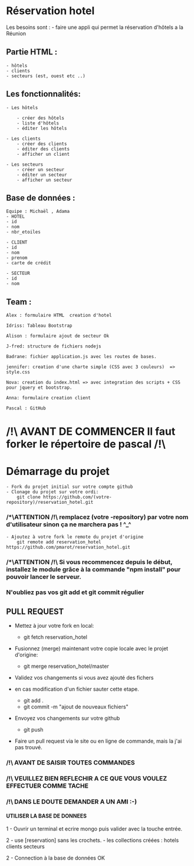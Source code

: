 # Réservation hotel
 Les besoins sont : 
    - faire une appli qui permet la réservation d'hôtels a la Réunion 
     
  
## Partie HTML :
    
    - hôtels
    - clients
    - secteurs (est, ouest etc ..)
    
  
  
## Les fonctionnalités:
    
    - Les hôtels

        - créer des hôtels
        - liste d'hôtels
        - éditer les hôtels

    - Les clients 
        - créer des clients
        - éditer des clients
        - afficher un client

    - Les secteurs
        - créer un secteur 
        - éditer un secteur
        - afficher un secteur 


## Base de données : 
    Equipe : Michaël , Adama
    - HOTEL
    - id 
    - nom
    - nbr_etoiles

    - CLIENT
    - id
    - nom
    - prenom
    - carte de crédit
    
    - SECTEUR
    - id
    - nom



## Team : 

    Alex : formulaire HTML  creation d'hotel   

    Idriss: Tableau Bootstrap 

    Alison : formulaire ajout de secteur Ok
 
    J-fred: structure de fichiers nodejs 

    Badrane: fichier application.js avec les routes de bases. 

    jennifer: creation d'une charte simple (CSS avec 3 couleurs)  => style.css 

    Nova: creation du index.html => avec integration des scripts + CSS pour jquery et bootstrap. 

    Anna: formulaire creation client 

    Pascal : GitHub  


# /!\ AVANT DE COMMENCER Il faut forker le répertoire de pascal /!\ 
###
# Démarrage du projet
    - Fork du projet initial sur votre compte github
    - Clonage du projet sur votre ordi: 
        git clone https://github.com/(votre-repository)/reservation_hotel.git
### /*\ATTENTION /!\ remplacez (votre -repository) par votre nom d'utilisateur sinon ça ne marchera pas ! ^_^
    - Ajoutez à votre fork le remote du projet d'origine
        git remote add reservation_hotel https://github.com/pmarot/reservation_hotel.git
### /*\ATTENTION /!\ Si vous recommencez depuis le début, installez le module grâce à la commande "npm install" pour pouvoir lancer le serveur.

### N'oubliez pas vos git add et git commit régulier
## PULL REQUEST

- Mettez à jour votre fork en local: 
    - git fetch reservation_hotel

- Fusionnez (merge) maintenant votre copie locale avec le projet d'origine: 
    - git merge reservation_hotel/master

- Validez vos changements si vous avez ajouté des fichers

- en cas modification d'un fichier sauter cette etape.
    - git add .
    - git commit -m "ajout de nouveaux fichiers" 

- Envoyez vos changements sur votre github
    - git push
    
- Faire un pull request via le site ou en ligne de commande, mais la j'ai pas trouvé.

### /!\ AVANT DE SAISIR TOUTES COMMANDES

### /!\ VEUILLEZ BIEN REFLECHIR A CE QUE VOUS VOULEZ EFFECTUER COMME TACHE

### /!\ DANS LE DOUTE DEMANDER A UN AMI :-)


#### UTILISER LA BASE DE DONNEES

1 - Ouvrir un terminal et ecrire mongo puis valider avec la touche entrée.

2 - use [reservation] sans les crochets.
    - les collections créées :
        hotels
        clients
        secteurs 



2 - Connection à la base de données OK 